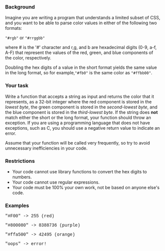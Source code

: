 ### Background




Imagine you are writing a program that understands a limited subset of CSS, and you want to be able to parse color values in either of the following two formats:

`"#rgb"` or `"#rrggbb"`



where # is the '#' character and r,g, and b are hexadecimal digits (0-9, a-f, A-F) that represent the values of the red, green, and blue components of the color, respectively.



Doubling the hex digits of a value in the short format yields the same value in the long format, so for example,`"#fb0"` is the same color as `"#ffbb00"`.



### Your task



Write a function that accepts a string as input and returns the color that it represents, as a 32-bit integer where the red component is stored in the _lowest byte_, the green component is stored in the _second-lowest byte_, and the blue component is stored in the _third-lowest byte_. If the string does **not** match either the short or the long format, your function should throw an exception. If you are using a programming language that does not have exceptions, such as C, you should use a negative return value to indicate an error.



Assume that your function will be called very frequently, so try to avoid unnecessary inefficiencies in your code.



### Restrictions



<ul>
	<li>Your code cannot use library functions to convert the hex digits to numbers.</li>
	<li>Your code cannot use regular expressions.</li>
	<li>Your code must be 100% your own work, not be based on anyone else's code.</li>
</ul>



<h3>Examples</h3>



<span style="font-family:courier new,courier,monospace;">"#F00"    -&gt; 255 (red)

<span style="font-family:courier new,courier,monospace;">"#800080" -&gt; 8388736 (purple)

<span style="font-family:courier new,courier,monospace;">"#ffa500" -&gt; 42495  (orange)

<span style="font-family:courier new,courier,monospace;">"oops"    -&gt; error!





